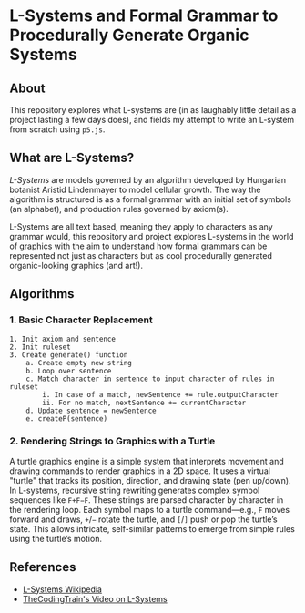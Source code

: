 # L-Systems and Formal Grammar to Procedurally Generate Organic Systems

## About

This repository explores what L-systems are (in as laughably little detail as a project lasting a few days does), and fields my attempt to write an L-system from scratch using `p5.js`.

## What are L-Systems?

*L-Systems* are models governed by an algorithm developed by Hungarian botanist Aristid Lindenmayer to model cellular growth. The way the algorithm is structured is as a formal grammar with an initial set of symbols (an alphabet), and production rules governed by axiom(s).

L-Systems are all text based, meaning they apply to characters as any grammar would, this repository and project explores L-systems in the world of graphics with the aim to understand how formal grammars can be represented not just as characters but as cool procedurally generated organic-looking graphics (and art!).

## Algorithms

### 1. Basic Character Replacement

```
1. Init axiom and sentence
2. Init ruleset
3. Create generate() function
    a. Create empty new string
    b. Loop over sentence
    c. Match character in sentence to input character of rules in ruleset
        i. In case of a match, newSentence += rule.outputCharacter
        ii. For no match, nextSentence += currentCharacter
    d. Update sentence = newSentence
    e. createP(sentence)
```

### 2. Rendering Strings to Graphics with a Turtle

A turtle graphics engine is a simple system that interprets movement and drawing commands to render graphics in a 2D space. It uses a virtual "turtle" that tracks its position, direction, and drawing state (pen up/down). In L-systems, recursive string rewriting generates complex symbol sequences like `F+F−F`. These strings are parsed character by character in the rendering loop. Each symbol maps to a turtle command—e.g., `F` moves forward and draws, `+`/`−` rotate the turtle, and `[`/`]` push or pop the turtle’s state. This allows intricate, self-similar patterns to emerge from simple rules using the turtle’s motion.


## References
- [L-Systems Wikipedia](https://en.wikipedia.org/wiki/L-system)
- [TheCodingTrain's Video on L-Systems](https://youtu.be/E1B4UoSQMFw?si=WHHvXbic7hPP-Hhd)